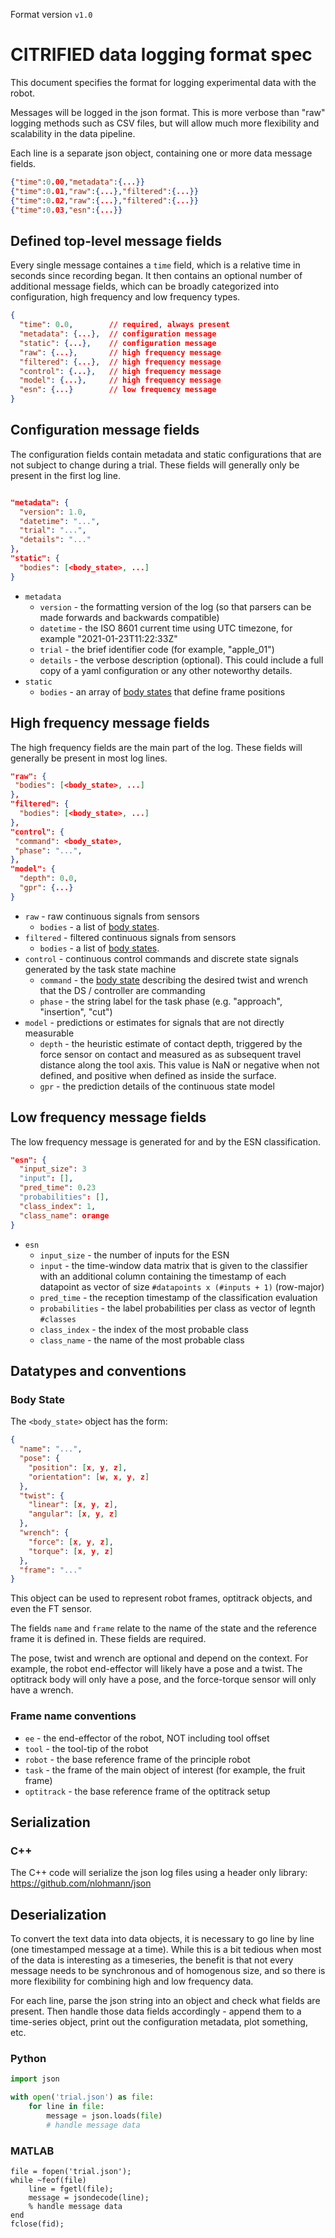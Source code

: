 Format version `v1.0`

# CITRIFIED data logging format spec

This document specifies the format for logging experimental data with the robot.

Messages will be logged in the json format. This is more verbose than "raw" logging methods
such as CSV files, but will allow much more flexibility and scalability in the data pipeline.

Each line is a separate json object, containing one or more data message fields.

```json
{"time":0.00,"metadata":{...}}
{"time":0.01,"raw":{...},"filtered":{...}}
{"time":0.02,"raw":{...},"filtered":{...}}
{"time":0.03,"esn":{...}}
```

## Defined top-level message fields

Every single message containes a `time` field, which is a relative time in seconds since recording began.
It then contains an optional number of additional message fields, which can be broadly categorized into
configuration, high frequency and low frequency types.
```json
{
  "time": 0.0,        // required, always present
  "metadata": {...},  // configuration message
  "static": {...},    // configuration message
  "raw": {...},       // high frequency message
  "filtered": {...},  // high frequency message
  "control": {...},   // high frequency message
  "model": {...},     // high frequency message
  "esn": {...}        // low frequency message
}
```
## Configuration message fields

The configuration fields contain metadata and static configurations that are not subject to change during a trial.
These fields will generally only be present in the first log line.

```json

"metadata": {
  "version": 1.0,
  "datetime": "...",
  "trial": "...", 
  "details": "..."
},
"static": {
  "bodies": [<body_state>, ...]
}

```
- `metadata`
  - `version` - the formatting version of the log (so that parsers can be made forwards and backwards compatible)
  - `datetime` - the ISO 8601 current time using UTC timezone, for example "2021-01-23T11:22:33Z"
  - `trial` - the brief identifier code (for example, "apple_01")
  - `details` - the verbose description (optional). This could include a full copy of a yaml configuration
or any other noteworthy details.
- `static`
  - `bodies` - an array of [body states](#body-state) that define frame positions

## High frequency message fields

The high frequency fields are the main part of the log. These fields will generally be present in most log lines.
```json
"raw": {
 "bodies": [<body_state>, ...]
},
"filtered": {
  "bodies": [<body_state>, ...]
},
"control": {
 "command": <body_state>,
 "phase": "...",
},
"model": {
  "depth": 0.0,
  "gpr": {...}
}
```

- `raw` - raw continuous signals from sensors
  - `bodies` - a list of [body states](#body-state).
- `filtered` - filtered continuous signals from sensors
  - `bodies` - a list of [body states](#body-state).
- `control` - continuous control commands and discrete state signals generated by the task state machine
  - `command` - the [body state](#body-state) describing the desired twist and wrench that the DS / controller are commanding
  - `phase` - the string label for the task phase (e.g. "approach", "insertion", "cut")
- `model` - predictions or estimates for signals that are not directly measurable
  - `depth` - the heuristic estimate of contact depth, triggered by the force sensor on contact and measured as
as subsequent travel distance along the tool axis. This value is NaN or negative when not defined,
and positive when defined as inside the surface.
  - `gpr` - the prediction details of the continuous state model

## Low frequency message fields

The low frequency message is generated for and by the ESN classification.

```json
"esn": {
  "input_size": 3
  "input": [], 
  "pred_time": 0.23
  "probabilities": [], 
  "class_index": 1,
  "class_name": orange
}
```

- `esn`
  - `input_size` - the number of inputs for the ESN
  - `input` - the time-window data matrix that is given to the classifier with an additional column containing the timestamp of each datapoint as vector of
    size `#datapoints x (#inputs + 1)` (row-major)
  - `pred_time` - the reception timestamp of the classification evaluation
  - `probabilities` - the label probabilities per class as vector of legnth `#classes`
  - `class_index` - the index of the most probable class
  - `class_name` - the name of the most probable class

## Datatypes and conventions

### Body State
The `<body_state>` object has the form:
```json
{
  "name": "...",
  "pose": {
    "position": [x, y, z],
    "orientation": [w, x, y, z]
  },
  "twist": {
    "linear": [x, y, z],
    "angular": [x, y, z]
  },
  "wrench": {
    "force": [x, y, z],
    "torque": [x, y, z]
  },
  "frame": "..."
}
```

This object can be used to represent robot frames, optitrack objects, and even the FT sensor.

The fields `name` and `frame` relate to the name of the state and the reference frame
it is defined in. These fields are required.

The pose, twist and wrench are optional and depend on the context.
For example, the robot end-effector will likely have a pose and a twist.
The optitrack body will only have a pose, and the force-torque sensor will only have a wrench.

### Frame name conventions

- `ee` - the end-effector of the robot, NOT including tool offset
- `tool` - the tool-tip of the robot
- `robot` - the base reference frame of the principle robot
- `task` - the frame of the main object of interest (for example, the fruit frame)
- `optitrack` - the base reference frame of the optitrack setup


## Serialization

### C++
The C++ code will serialize the json log files using a header only library: https://github.com/nlohmann/json

## Deserialization

To convert the text data into data objects, it is necessary to go line by line (one timestamped message at a time).
While this is a bit tedious when most of the data is interesting as a timeseries, the benefit is that not
every message needs to be synchronous and of homogenous size, and so there is more flexibility for combining
high and low frequency data.

For each line, parse the json string into an object and check what fields are present. Then handle those
data fields accordingly - append them to a time-series object, print out the configuration metadata, plot something, etc.

### Python

```python
import json

with open('trial.json') as file:
    for line in file:
        message = json.loads(file)
        # handle message data
```

### MATLAB

```
file = fopen('trial.json');
while ~feof(file)
    line = fgetl(file);
    message = jsondecode(line);
    % handle message data
end
fclose(fid);
```


